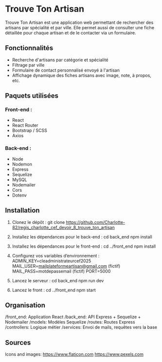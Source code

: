 # Trouve Ton Artisan

Trouve Ton Artisan est une application web permettant de rechercher des artisans par spécialité et par ville. Elle permet aussi de consulter une fiche détaillée pour chaque artisan et de le contacter via un formulaire.

## Fonctionnalités

- Recherche d'artisans par catégorie et spécialité
- Filtrage par ville
- Formulaire de contact personnalisé envoyé à l'artisan
- Affichage dynamique des fiches artisans avec image, note, à propos, etc.

## Paquets utilisées

### Front-end :

- React
- React Router
- Bootstrap / SCSS
- Axios

### Back-end :

- Node
- Nodemon
- Express
- Sequelize
- MySQL
- Nodemailer
- Cors
- Dotenv

## Installation

1. Clonez le dépôt :
   git clone https://github.com/Charlotte-82/regis_charlotte_cef_devoir_8_trouve_ton_artisan

2. Installez les dépendances pour le back-end :
   cd back_end
   npm install

3. Installez les dépendances pour le front-end :
   cd ../front_end
   npm install

4. Configurez vos variables d’environnement :
   ADMIN_KEY=cleadministrateurcef2025
   MAIL_USER=mailplateformeartisan@gmail.com (fictif)
   MAIL_PASS=motdepassemail (fictif)
   PORT=5000

5. Lancez le serveur :
   cd back_end
   npm run dev

6. Lancez le front :
   cd ../front_end
   npm start

## Organisation

/front_end: Application React
/back_end: API Express + Sequelize + Nodemailer
/models: Modèles Sequelize
/routes: Routes Express
/controllers: Logique métier
/services: Envoi de mails, requêtes vers la base

## Sources

Icons and images:
https://www.flaticon.com
https://www.pexels.com
